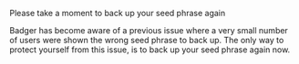 Please take a moment to back up your seed phrase again

Badger has become aware of a previous issue where a very small number of users were shown the wrong seed phrase to back up. The only way to protect yourself from this issue, is to back up your seed phrase again now.